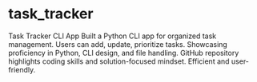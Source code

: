 # task_tracker
Task Tracker CLI App  Built a Python CLI app for organized task management. Users can add, update, prioritize tasks. Showcasing proficiency in Python, CLI design, and file handling. GitHub repository highlights coding skills and solution-focused mindset. Efficient and user-friendly.
